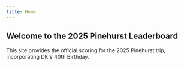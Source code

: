 ```yaml
---
title: Home
---
```


## Welcome to the 2025 Pinehurst Leaderboard

This site provides the official scoring for the 2025 Pinehurst trip, incorporating DK's 40th Birthday.